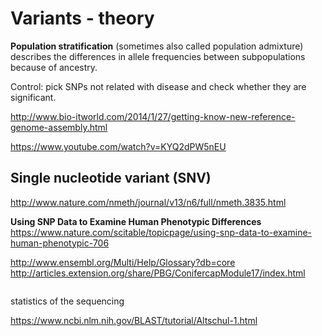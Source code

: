 # Variants - theory


**Population stratification** (sometimes also called population admixture) 
describes the differences in allele frequencies between subpopulations because of ancestry.

Control: pick SNPs not related with disease and check whether they are significant. 

http://www.bio-itworld.com/2014/1/27/getting-know-new-reference-genome-assembly.html

https://www.youtube.com/watch?v=KYQ2dPW5nEU


## Single nucleotide variant (SNV)
http://www.nature.com/nmeth/journal/v13/n6/full/nmeth.3835.html

**Using SNP Data to Examine Human Phenotypic Differences**
https://www.nature.com/scitable/topicpage/using-snp-data-to-examine-human-phenotypic-706

http://www.ensembl.org/Multi/Help/Glossary?db=core
http://articles.extension.org/share/PBG/ConifercapModule17/index.html

```bash

```
statistics of the sequencing

https://www.ncbi.nlm.nih.gov/BLAST/tutorial/Altschul-1.html